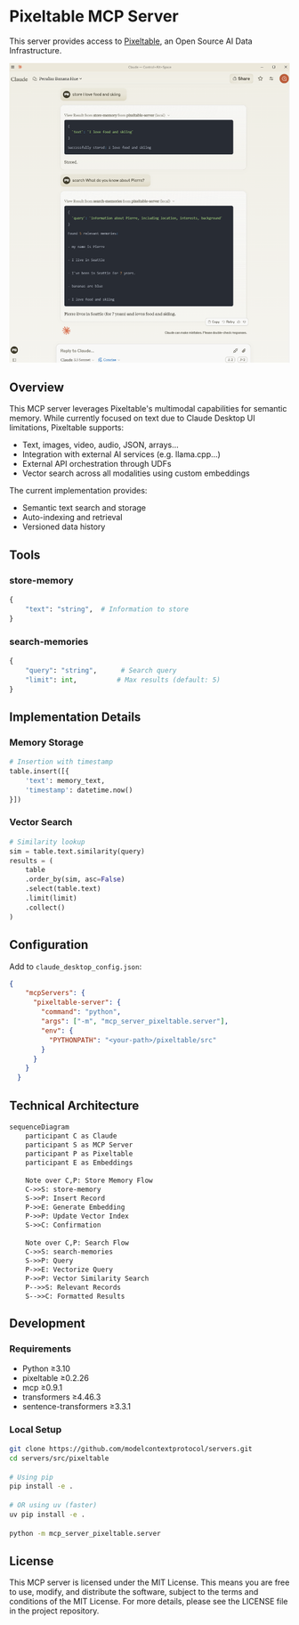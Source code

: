 # Pixeltable MCP Server

 This server provides access to [Pixeltable](https://github.com/pixeltable/pixeltable), an Open Source AI Data Infrastructure.

 ![pixeltable-mcp-server-preview](pixeltable-mcp-server-preview.png)
## Overview
This MCP server leverages Pixeltable's multimodal capabilities for semantic memory. While currently focused on text due to Claude Desktop UI limitations, Pixeltable supports:

- Text, images, video, audio, JSON, arrays...
- Integration with external AI services (e.g. llama.cpp...)
- External API orchestration through UDFs
- Vector search across all modalities using custom embeddings

The current implementation provides:

- Semantic text search and storage
- Auto-indexing and retrieval
- Versioned data history

## Tools

### store-memory
```python
{
    "text": "string",  # Information to store
}
```

### search-memories
```python
{
    "query": "string",      # Search query
    "limit": int,          # Max results (default: 5)
}
```

## Implementation Details

### Memory Storage
```python
# Insertion with timestamp
table.insert([{
    'text': memory_text,
    'timestamp': datetime.now()
}])
```

### Vector Search
```python
# Similarity lookup
sim = table.text.similarity(query)
results = (
    table
    .order_by(sim, asc=False)
    .select(table.text)
    .limit(limit)
    .collect()
)
```
## Configuration

Add to `claude_desktop_config.json`:
```json
{
	"mcpServers": {
	  "pixeltable-server": {
		"command": "python",
		"args": ["-m", "mcp_server_pixeltable.server"],
		"env": {
		  "PYTHONPATH": "<your-path>/pixeltable/src"
		}
	  }
	}
  }
```
## Technical Architecture

```mermaid
sequenceDiagram
    participant C as Claude
    participant S as MCP Server
    participant P as Pixeltable
    participant E as Embeddings

    Note over C,P: Store Memory Flow
    C->>S: store-memory
    S->>P: Insert Record
    P->>E: Generate Embedding
    P->>P: Update Vector Index
    S->>C: Confirmation

    Note over C,P: Search Flow
    C->>S: search-memories
    S->>P: Query
    P->>E: Vectorize Query
    P->>P: Vector Similarity Search
    P-->>S: Relevant Records
    S-->>C: Formatted Results
```
## Development

### Requirements
- Python ≥3.10
- pixeltable ≥0.2.26
- mcp ≥0.9.1
- transformers ≥4.46.3
- sentence-transformers ≥3.3.1

### Local Setup
```bash
git clone https://github.com/modelcontextprotocol/servers.git
cd servers/src/pixeltable

# Using pip
pip install -e .

# OR using uv (faster)
uv pip install -e .

python -m mcp_server_pixeltable.server
```

## License
This MCP server is licensed under the MIT License. This means you are free to use, modify, and distribute the software, subject to the terms and conditions of the MIT License. For more details, please see the LICENSE file in the project repository.
